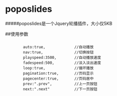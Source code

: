 # poposlides
#####poposlides是一个Jquery轮播插件，大小仅5KB

##使用参数
#####
            auto:true,             //自动播放
            nav:true,              //切换按钮
            playspeed:3500,        //自动播放速度
            fadespeed:500,         //淡入淡出速度
            loop:true,             //循环播放
            pagination:true,       //页码显示
            pagecenter:true,       //页码居中
            prev:".prev",          //上一页按钮
            next:".next"           //下一页按钮
